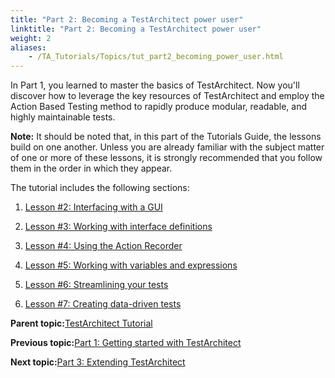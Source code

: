 ```yaml
--- 
title: "Part 2: Becoming a TestArchitect power user"
linktitle: "Part 2: Becoming a TestArchitect power user"
weight: 2
aliases: 
    - /TA_Tutorials/Topics/tut_part2_becoming_power_user.html
---
```


In Part 1, you learned to master the basics of TestArchitect. Now you'll discover how to leverage the key resources of TestArchitect and employ the Action Based Testing method to rapidly produce modular, readable, and highly maintainable tests.

**Note:** It should be noted that, in this part of the Tutorials Guide, the lessons build on one another. Unless you are already familiar with the subject matter of one or more of these lessons, it is strongly recommended that you follow them in the order in which they appear.

The tutorial includes the following sections:

1.  [Lesson \#2: Interfacing with a GUI](/TA_Tutorials/Topics/Tutorial_Interfacing_with_a_GUI.html)  

2.  [Lesson \#3: Working with interface definitions](/TA_Tutorials/Topics/Tutorial_Working_with_interface_definitions.html)  

3.  [Lesson \#4: Using the Action Recorder](/TA_Tutorials/Topics/Tutorial_Using_the_Action_Recorder.html)  

4.  [Lesson \#5: Working with variables and expressions](/TA_Tutorials/Topics/Tutorial_Working_with_variables_and_expressions.html)  

5.  [Lesson \#6: Streamlining your tests](/TA_Tutorials/Topics/Tutorial_Building_an_action_definition.html)  

6.  [Lesson \#7: Creating data-driven tests](/TA_Tutorials/Topics/Tutorial_Creating_data-driven_tests.html)  


**Parent topic:**[TestArchitect Tutorial](/TA_Tutorials/Topics/Tutorials_Managing_Tests_with_TestArchitect.html)

**Previous topic:**[Part 1: Getting started with TestArchitect](/TA_Tutorials/Topics/tut_part1_getting_started.html)

**Next topic:**[Part 3: Extending TestArchitect](/TA_Tutorials/Topics/tut_part3_extending_TA.html)

